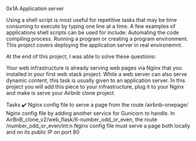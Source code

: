 0x1A Application server

Using a shell script is most useful for repetitive tasks that may be time consuming to execute by typing one line at a time. A few examples of applications shell scripts can be used for include: Automating the code compiling process. Running a program or creating a program environment. This project covers deploying the application server in real environemnt.

At the end of this project, I was able to solve these questions:

Your web infrastructure is already serving web pages via Nginx that you installed in your first web stack project. While a web server can also serve dynamic content, this task is usually given to an application server. In this project you will add this piece to your infrastructure, plug it to your Nginx and make is serve your Airbnb clone project.

Tasks ✔️
Nginx config file to serve a page from the route /airbnb-onepage/
Nginx config file by adding another service for Gunicorn to handle. In AirBnB_clone_v2/web_flask/6-number_odd_or_even, the route /number_odd_or_even/int:n
Nginx config file must serve a page both locally and on its public IP on port 80
